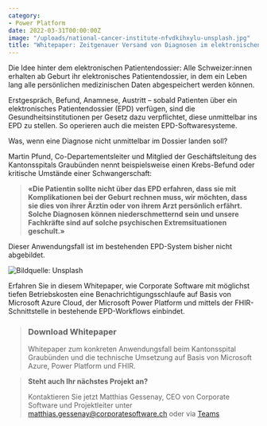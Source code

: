 ```yaml
---
category:
- Power Platform
date: 2022-03-31T00:00:00Z
image: "/uploads/national-cancer-institute-nfvdkihxylu-unsplash.jpg"
title: "Whitepaper: Zeitgenauer Versand von Diagnosen im elektronischen Patientendossier"
---
```


Die Idee hinter dem elektronischen Patientendossier: Alle Schweizer:innen erhalten ab Geburt ihr elektronisches Patientendossier, in dem ein Leben lang alle persönlichen medizinischen Daten abgespeichert werden können.

Erstgespräch, Befund, Anamnese, Austritt – sobald Patienten über ein elektronisches Patientendossier (EPD) verfügen, sind die Gesundheitsinstitutionen per Gesetz dazu verpflichtet, diese unmittelbar ins EPD zu stellen. So operieren auch die meisten EPD-Softwaresysteme.

Was, wenn eine Diagnose nicht unmittelbar im Dossier landen soll?

Martin Pfund, Co-Departementsleiter und Mitglied der Geschäftsleitung des Kantonsspitals Graubünden nennt beispielsweise einen Krebs-Befund oder kritische Umstände einer Schwangerschaft:

> **«Die Patientin sollte nicht über das EPD erfahren, dass sie mit Komplikationen bei der Geburt rechnen muss, wir möchten, dass sie dies von ihrer Ärztin oder von ihrem Arzt persönlich erfährt. Solche Diagnosen können niederschmetternd sein und unsere Fachkräfte sind auf solche psychischen Extremsituationen geschult.»**

Dieser Anwendungsfall ist im bestehenden EPD-System bisher nicht abgebildet.

![Bildquelle: Unsplash](/uploads/national-cancer-institute-bxxgtqew1m4-unsplash.jpg "Bildquelle: Unsplash")

Erfahren Sie in diesem Whitepaper, wie Corporate Software mit möglichst tiefen Betriebskosten eine Benachrichtigungsschlaufe auf Basis von Microsoft Azure Cloud, der Microsoft Power Platform und mittels der FHIR-Schnittstelle in bestehende EPD-Workflows einbindet.

> ### Download Whitepaper
>
> Whitepaper zum konkreten Anwendungsfall beim Kantonsspital Graubünden und die technische Umsetzung auf Basis von Microsoft Azure, Power Platform und FHIR.

> **Steht auch Ihr nächstes Projekt an?**
>
> Kontaktieren Sie jetzt Matthias Gessenay, CEO von Corporate Software und Projektleiter unter [matthias.gessenay@corporatesoftware.ch](mailto:matthias.gessenay@corporatesoftware.ch "Matthias Gessenay") oder via [Teams](https://teams.microsoft.com/l/chat/0/0?users=matthias.gessenay@corporatesoftware.ch "Teams Matthias Gessenay")
